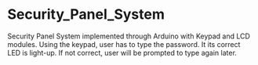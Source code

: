 # Security_Panel_System
Security Panel System implemented through Arduino with Keypad and LCD modules. Using the keypad, user has to type the password. It its correct LED is light-up. If not correct, user will be prompted to type again later.
